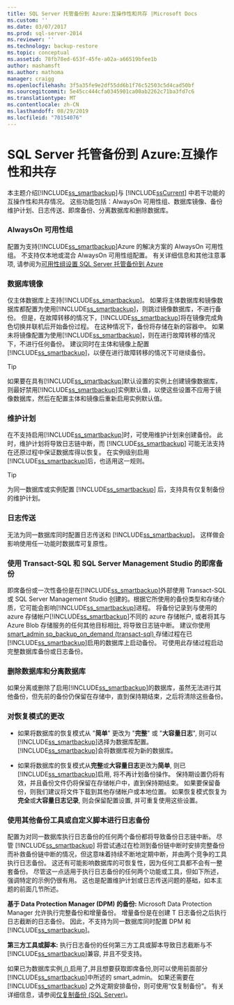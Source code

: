```yaml
---
title: SQL Server 托管备份到 Azure:互操作性和共存 |Microsoft Docs
ms.custom: ''
ms.date: 03/07/2017
ms.prod: sql-server-2014
ms.reviewer: ''
ms.technology: backup-restore
ms.topic: conceptual
ms.assetid: 78fb78ed-653f-45fe-a02a-a66519bfee1b
author: mashamsft
ms.author: mathoma
manager: craigg
ms.openlocfilehash: 3f5a35fe9e2df55dd6b1f76c52503c5d4cad50bf
ms.sourcegitcommit: 5e45cc444cfa0345901ca00ab2262c71ba3fd7c6
ms.translationtype: MT
ms.contentlocale: zh-CN
ms.lasthandoff: 08/29/2019
ms.locfileid: "70154076"
---
```

# <a name="sql-server-managed-backup-to-azure-interoperability-and-coexistence"></a>SQL Server 托管备份到 Azure:互操作性和共存
  本主题介绍[!INCLUDE[ss_smartbackup](../includes/ss-smartbackup-md.md)]与 [!INCLUDE[ssCurrent](../includes/sscurrent-md.md)] 中若干功能的互操作性和共存情况。 这些功能包括：AlwaysOn 可用性组、数据库镜像、备份维护计划、日志传送、即席备份、分离数据库和删除数据库。  
  
### <a name="alwayson-availability-groups"></a>AlwaysOn 可用性组  
 配置为支持[!INCLUDE[ss_smartbackup](../includes/ss-smartbackup-md.md)]Azure 的解决方案的 AlwaysOn 可用性组。 不支持仅本地或混合 AlwaysOn 可用性组配置。 有关详细信息和其他注意事项, 请参阅为[可用性组设置 SQL Server 托管备份到 Azure](../../2014/database-engine/setting-up-sql-server-managed-backup-to-windows-azure-for-availability-groups.md)  
  
### <a name="database-mirroring"></a>数据库镜像  
 仅主体数据库上支持[!INCLUDE[ss_smartbackup](../includes/ss-smartbackup-md.md)]。 如果将主体数据库和镜像数据库都配置为使用[!INCLUDE[ss_smartbackup](../includes/ss-smartbackup-md.md)]，则跳过镜像数据库，不进行备份。 但是，在故障转移的情况下，[!INCLUDE[ss_smartbackup](../includes/ss-smartbackup-md.md)]将在镜像完成角色切换并联机后开始备份过程。 在这种情况下，备份将存储在新的容器中。 如果未将镜像配置为使用[!INCLUDE[ss_smartbackup](../includes/ss-smartbackup-md.md)]，则在进行故障转移的情况下，不进行任何备份。 建议同时在主体和镜像上配置[!INCLUDE[ss_smartbackup](../includes/ss-smartbackup-md.md)]，以便在进行故障转移的情况下可继续备份。  
  
> [!TIP]  
>  如果要在具有[!INCLUDE[ss_smartbackup](../includes/ss-smartbackup-md.md)]默认设置的实例上创建镜像数据库，则最好禁用[!INCLUDE[ss_smartbackup](../includes/ss-smartbackup-md.md)]实例默认值，以使这些设置不应用于镜像数据库，然后在配置主体和镜像后重新启用实例默认值。  
  
### <a name="maintenance-plan"></a>维护计划  
 在不支持启用[!INCLUDE[ss_smartbackup](../includes/ss-smartbackup-md.md)]时，可使用维护计划来创建备份。 此时，维护计划将导致日志链中断，而 [!INCLUDE[ss_smartbackup](../includes/ss-smartbackup-md.md)] 可能无法支持在还原过程中保证数据库得以恢复。 在实例级别启用[!INCLUDE[ss_smartbackup](../includes/ss-smartbackup-md.md)]后，也适用这一规则。  
  
> [!TIP]  
>  为同一数据库或实例配置 [!INCLUDE[ss_smartbackup](../includes/ss-smartbackup-md.md)] 后，支持具有仅复制备份的维护计划。  
  
### <a name="log-shipping"></a>日志传送  
 无法为同一数据库同时配置日志传送和 [!INCLUDE[ss_smartbackup](../includes/ss-smartbackup-md.md)]。 这样做会影响使用任一功能时数据库可复原性。  
  
### <a name="ad-hoc-backups-using-transact-sql-and-sql-server-management-studio"></a>使用 Transact-SQL 和 SQL Server Management Studio 的即席备份  
 即席备份或一次性备份是在[!INCLUDE[ss_smartbackup](../includes/ss-smartbackup-md.md)]外部使用 Transact-SQL 或 SQL Server Management Studio 创建的。根据它所使用的备份类型和存储介质，它可能会影响[!INCLUDE[ss_smartbackup](../includes/ss-smartbackup-md.md)]进程。 将备份记录到与使用的 azure 存储帐户[!INCLUDE[ss_smartbackup](../includes/ss-smartbackup-md.md)]不同的 azure 存储帐户, 或者将其与 Azure Blob 存储服务的任何其他目标相比, 将导致日志链中断。 建议你使用[smart_admin sp_backup_on_demand &#40;transact-sql&#41; ](/sql/relational-databases/system-stored-procedures/managed-backup-sp-backup-on-demand-transact-sql)存储过程在已[!INCLUDE[ss_smartbackup](../includes/ss-smartbackup-md.md)]启用的数据库上启动备份。 可使用此存储过程启动完整数据库备份或日志备份。  
  
### <a name="drop-database-and-detach-database"></a>删除数据库和分离数据库  
 如果分离或删除了启用[!INCLUDE[ss_smartbackup](../includes/ss-smartbackup-md.md)]的数据库，虽然无法进行其他备份，但先前的备份仍保留在存储中，直到保持期结束，之后将清除这些备份。  
  
### <a name="changes-to-recovery-model"></a>对恢复模式的更改  
  
-   如果将数据库的恢复模式从 "**简单**" 更改为 "**完整**" 或 "**大容量日志**", 则可以[!INCLUDE[ss_smartbackup](../includes/ss-smartbackup-md.md)]选择为数据库配置。 [!INCLUDE[ss_smartbackup](../includes/ss-smartbackup-md.md)]会将数据库视为新的数据库。  
  
-   如果将数据库的恢复模式从**完整**或**大容量日志**更改为**简单**, 则已[!INCLUDE[ss_smartbackup](../includes/ss-smartbackup-md.md)]启用, 将不再计划备份操作。 保持期设置仍将有效，并且备份文件仍将保留在存储帐户中，直到保持期结束。 如果要保留备份，则我们建议将文件下载到其他存储帐户或本地位置。 如果恢复模式恢复为**完全**或**大容量日志记录**, 则会保留配置设置, 并可重复使用这些设置。  
  
### <a name="log-backups-using-other-backup-tools-or-custom-scripts"></a>使用其他备份工具或自定义脚本进行日志备份  
 配置为对同一数据库执行日志备份的任何两个备份都将导致备份日志链中断。 尽管 [!INCLUDE[ss_smartbackup](../includes/ss-smartbackup-md.md)] 将尝试通过在检测到备份链中断时安排完整备份而补救备份链中断的情况，但这意味着持续不断地定期中断，并由两个竞争的工具执行日志备份。 这还有可能影响数据库的可恢复性，因为任何工具都不会有一整套备份。 尽管这一点适用于执行日志备份的任何两个功能或工具，但如下所述，强调特定的示例仍很有用。 这也是配置维护计划或日志传送问题的基础，如本主题的前面几节所述。  
  
 **基于 Data Protection Manager (DPM) 的备份:** Microsoft Data Protection Manager 允许执行完整备份和增量备份。 增量备份是在创建 T 日志备份之后执行日志截断的日志备份。 因此，不支持为同一数据库同时配置 DPM 和 [!INCLUDE[ss_smartbackup](../includes/ss-smartbackup-md.md)]。  
  
 **第三方工具或脚本:** 执行日志备份的任何第三方工具或脚本导致日志截断与不[!INCLUDE[ss_smartbackup](../includes/ss-smartbackup-md.md)]兼容, 并且不受支持。  
  
 如果已为数据库实例[ &#40;&#41; ](/sql/relational-databases/system-stored-procedures/managed-backup-sp-backup-on-demand-transact-sql) 启用了,并且想要获取即席备份,则可以使用前面部分[!INCLUDE[ss_smartbackup](../includes/ss-smartbackup-md.md)]中所述的 smart_admin。 如果还需要在 [!INCLUDE[ss_smartbackup](../includes/ss-smartbackup-md.md)] 之外定期安排备份，则可使用“仅复制备份”。  有关详细信息，请参阅[仅复制备份 (SQL Server)](../relational-databases/backup-restore/copy-only-backups-sql-server.md)。  
  
  

